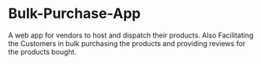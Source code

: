 # Bulk-Purchase-App
A web app for vendors to host and dispatch their products. Also Facilitating the Customers in bulk purchasing the products and providing reviews for the products bought.
